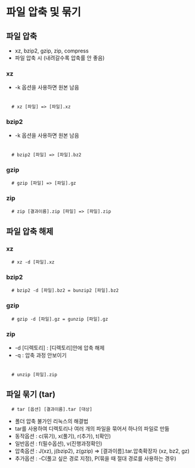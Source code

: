 # 파일 압축 및 묶기

## 파일 압축

- xz, bzip2, gzip, zip, compress
- 파일 압축 시 (내려갈수록 압축률 안 좋음)

### xz

- -k 옵션을 사용하면 원본 남음

######

      # xz [파일] => [파일].xz

### bzip2

- -k 옵션을 사용하면 원본 남음

######

      # bzip2 [파일] => [파일].bz2


### gzip

      # gzip [파일] => [파일].gz

### zip

      # zip [결과이름].zip [파일] => [파일].zip

## 파일 압축 해제

### xz

      # xz -d [파일].xz

### bzip2

      # bzip2 -d [파일].bz2 = bunzip2 [파일].bz2 

### gzip

      # gzip -d [파일].gz = gunzip [파일].gz    

### zip

- -d [디렉토리] : [디렉토리]안에 압축 해제  
- -q : 압축 과정 안보이기

######

      # unzip [파일].zip      

## 파일 묶기 (tar)

      # tar [옵션] [결과이름].tar [대상]

- 폴더 압축 불가인 리눅스의 해결법
- tar를 사용하여 디렉토리나 여러 개의 파일을 묶어서 하나의 파일로 만듦
- 동작옵션 : c(묶기), x(풀기), r(추가), t(확인)  
- 일반옵션 : f(필수옵션), v(진행과정확인)
- 압축옵션 : J(xz), j(bzip2), z(gzip) => [결과이름].tar.압축확장자 (xz, bz2, gz)
- 추가옵션 : -C(풀고 싶은 경로 지정), P(묶을 때 절대 경로를 사용하는 경우)